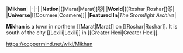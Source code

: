 |**Mikhan**|
|-|-|
|**Nation**|[[Marat\|Marat]]🐱︎|
|**World**|[[Roshar\|Roshar]]🐱︎|
|**Universe**|[[Cosmere\|Cosmere]]|
|**Featured In**|*The Stormlight Archive*|

**Mikhan** is a town in northern [[Marat\|Marat]] on [[Roshar\|Roshar]]. It is south of the city [[Lexili\|Lexili]] in [[Greater Hexi\|Greater Hexi]].



https://coppermind.net/wiki/Mikhan
